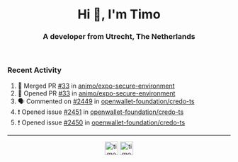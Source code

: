 <h1 align="center">Hi 👋, I'm Timo</h1>
<h3 align="center">A developer from Utrecht, The Netherlands</h3>
<br/>
<!-- https://github.com/rahuldkjain/github-profile-readme-generator --!>

<!--  <p align="left"><img src="https://github-readme-stats.vercel.app/api?username=timoglastra&show_icons=true&count_private=true&" alt="timoglastra" /></p> --!>

<!--
Github language stats
<p align="left"><img src="https://github-readme-stats.vercel.app/api/top-langs/?username=timoglastra&layout=compact" alt="timoglastra" /><p>
-->

<!-- Codestats language stats -->
<!-- <p align="left"><img src="https://codestats-readme.vercel.app/api/top-langs/?username=timoglastra&layout=compact&language_count=12" alt="timoglastra" /><p>    --!>
  
<h3>Recent Activity</h3>

<!--START_SECTION:activity-->
1. 🎉 Merged PR [#33](https://github.com/animo/expo-secure-environment/pull/33) in [animo/expo-secure-environment](https://github.com/animo/expo-secure-environment)
2. 💪 Opened PR [#33](https://github.com/animo/expo-secure-environment/pull/33) in [animo/expo-secure-environment](https://github.com/animo/expo-secure-environment)
3. 🗣 Commented on [#2449](https://github.com/openwallet-foundation/credo-ts/pull/2449#issuecomment-3395435382) in [openwallet-foundation/credo-ts](https://github.com/openwallet-foundation/credo-ts)
4. ❗ Opened issue [#2451](https://github.com/openwallet-foundation/credo-ts/issues/2451) in [openwallet-foundation/credo-ts](https://github.com/openwallet-foundation/credo-ts)
5. ❗ Opened issue [#2450](https://github.com/openwallet-foundation/credo-ts/issues/2450) in [openwallet-foundation/credo-ts](https://github.com/openwallet-foundation/credo-ts)
<!--END_SECTION:activity-->

---

<p align="center">
<a href="https://twitter.com/timoglastra" target="blank"><img align="center" src="https://cdn.jsdelivr.net/npm/simple-icons@3.0.1/icons/twitter.svg" alt="timoglastra" height="30" width="30" /></a>
<a href="https://linkedin.com/in/timoglastra" target="blank"><img align="center" src="https://cdn.jsdelivr.net/npm/simple-icons@3.0.1/icons/linkedin.svg" alt="timoglastra" height="30" width="30" /></a>
</p>



